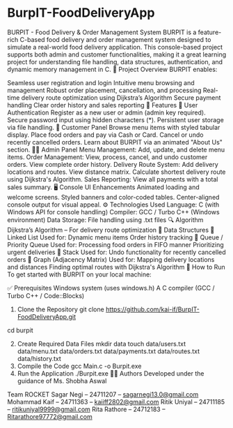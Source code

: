 # BurpIT-FoodDeliveryApp
BURPIT - Food Delivery &amp; Order Management System
BURPIT is a feature-rich C-based food delivery and order management system designed to simulate a real-world food delivery application. This console-based project supports both admin and customer functionalities, making it a great learning project for understanding file handling, data structures, authentication, and dynamic memory management in C.
🔧 Project Overview
BURPIT enables:

Seamless user registration and login
Intuitive menu browsing and management
Robust order placement, cancellation, and processing
Real-time delivery route optimization using Dijkstra’s Algorithm
Secure payment handling
Clear order history and sales reporting
🚀 Features
🔐 User Authentication
Register as a new user or admin (admin key required).
Secure password input using hidden characters (*).
Persistent user storage via file handling.
🧑 Customer Panel
Browse menu items with styled tabular display.
Place food orders and pay via Cash or Card.
Cancel or undo recently cancelled orders.
Learn about BURPIT via an animated "About Us" section.
👨‍💼 Admin Panel
Menu Management:
Add, update, and delete menu items.
Order Management:
View, process, cancel, and undo customer orders.
View complete order history.
Delivery Route System:
Add delivery locations and routes.
View distance matrix.
Calculate shortest delivery route using Dijkstra's Algorithm.
Sales Reporting:
View all payments with a total sales summary.
🖥️ Console UI Enhancements
Animated loading and welcome screens.
Styled banners and color-coded tables.
Center-aligned console output for visual appeal.
⚙️ Technologies Used
Language: C (with Windows API for console handling)
Compiler: GCC / Turbo C++ (Windows environment)
Data Storage: File handling using .txt files
🔍 Algorithm
Dijkstra’s Algorithm – For delivery route optimization
🧠 Data Structures
🔹 Linked List
Used for:
Dynamic menu items
Order history tracking
🔹 Queue / Priority Queue
Used for:
Processing food orders in FIFO manner
Prioritizing urgent deliveries
🔹 Stack
Used for:
Undo functionality for recently cancelled orders
🔹 Graph (Adjacency Matrix)
Used for:
Mapping delivery locations and distances
Finding optimal routes with Dijkstra's Algorithm
🧪 How to Run
To get started with BURPIT on your local machine:

✅ Prerequisites
Windows system (uses windows.h)
A C compiler (GCC / Turbo C++ / Code::Blocks)
1. Clone the Repository
git clone https://github.com/kai-if/BurpIT-FoodDeliveryApp.git

cd burpit

2. Create Required Data Files
mkdir data touch data/users.txt data/menu.txt data/orders.txt data/payments.txt data/routes.txt data/history.txt
3. Compile the Code
gcc Main.c -o Burpit.exe
4. Run the Application
./Burpit.exe
👨‍💻 Authors
Developed under the guidance of Ms. Shobha Aswal

Team ROCKET
Sagar Negi – 24711207 – sagarnegi13.0@gmail.com
Mohammad Kaif – 24711363 – kaiiff2802@gmail.com
Ritik Uniyal – 24711185 – ritikuniyal9999@gmail.com
Rita Rathore – 24712183 – Ritarathore97772@gmail.com

